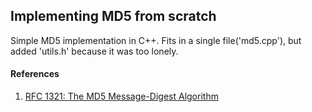 ## Implementing MD5 from scratch

Simple MD5 implementation in C++.
Fits in a single file('md5.cpp'), but added 'utils.h' because it was too lonely.

#### References

1. [RFC 1321: The MD5 Message-Digest Algorithm](https://www.ietf.org/rfc/rfc1321.txt)